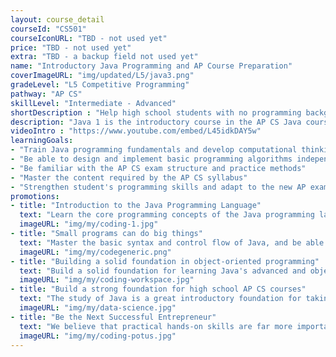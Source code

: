 ```yaml
---
layout: course_detail
courseId: "CS501"
courseIconURL: "TBD - not used yet"
price: "TBD - not used yet"
extra: "TBD - a backup field not used yet"
name: "Introductory Java Programming and AP Course Preparation"
coverImageURL: "img/updated/L5/java3.png"
gradeLevel: "L5 Competitive Programming"
pathway: "AP CS"
skillLevel: "Intermediate - Advanced"
shortDescription : "Help high school students with no programming background to prepare for AP CS courses and exams to understand the solid programming fundamentals they need"
description: "Java 1 is the introductory course in the AP CS Java course series, which teaches the core programming concepts of the Java language, as well as basic syntax and control flow. It is designed for upper level students, especially those who plan to prepare for the AP CS Java exam. The completion of the course requires students to be able to write basic Java programs independently, and to build a foundation for advanced and object-oriented programming in Java."
videoIntro : "https://www.youtube.com/embed/L45idkDAY5w"
learningGoals:
- "Train Java programming fundamentals and develop computational thinking"
- "Be able to design and implement basic programming algorithms independently"
- "Be familiar with the AP CS exam structure and practice methods"
- "Master the content required by the AP CS syllabus"
- "Strengthen student's programming skills and adapt to the new AP exam requirements"
promotions:
- title: "Introduction to the Java Programming Language"
  text: "Learn the core programming concepts of the Java programming language, train logical thinking skills, and develop the programming mindset."
  imageURL: "img/my/coding-1.jpg"
- title: "Small programs can do big things"
  text: "Master the basic syntax and control flow of Java, and be able to program basic Java applications independently as required."
  imageURL: "img/my/codegeneric.png"
- title: "Building a solid foundation in object-oriented programming"
  text: "Build a solid foundation for learning Java's advanced and object-oriented programming more deeply in the future."
  imageURL: "img/my/coding-workspace.jpg"
- title: "Build a strong foundation for high school AP CS courses"
  text: "The study of Java is a great introductory foundation for taking high school AP CS A courses and can help students easily transition to the Java programming language required for AP CS A."
  imageURL: "img/my/data-science.jpg"
- title: "Be the Next Successful Entrepreneur"
  text: "We believe that practical hands-on skills are far more important than theoretical knowledge. Every class is set up to provide students with the ability to solve specific real-world problems through programming. At the same time, we will teach students about STEM entrepreneurship so that they learn how to take an idea and turn it into reality through hard work."
  imageURL: "img/my/coding-potus.jpg"
---
```

